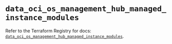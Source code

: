 # `data_oci_os_management_hub_managed_instance_modules`

Refer to the Terraform Registry for docs: [`data_oci_os_management_hub_managed_instance_modules`](https://registry.terraform.io/providers/hashicorp/oci/7.19.0/docs/data-sources/os_management_hub_managed_instance_modules).
